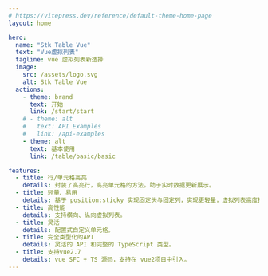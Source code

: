 ```yaml
---
# https://vitepress.dev/reference/default-theme-home-page
layout: home

hero:
  name: "Stk Table Vue"
  text: "Vue虚拟列表"
  tagline: vue 虚拟列表新选择
  image:
    src: /assets/logo.svg
    alt: Stk Table Vue
  actions:
    - theme: brand
      text: 开始
      link: /start/start
    # - theme: alt
    #   text: API Examples
    #   link: /api-examples
    - theme: alt
      text: 基本使用
      link: /table/basic/basic

features:
  - title: 行/单元格高亮
    details: 封装了高亮行，高亮单元格的方法。助于实时数据更新展示。
  - title: 轻量、易用
    details: 基于 position:sticky 实现固定头与固定列，实现更轻量，虚拟列表高度控制更方便，
  - title: 高性能
    details: 支持横向、纵向虚拟列表。
  - title: 灵活
    details: 配置式自定义单元格。
  - title: 完全类型化的API
    details: 灵活的 API 和完整的 TypeScript 类型。
  - title: 支持vue2.7
    details: vue SFC + TS 源码，支持在 vue2项目中引入。
---
```


